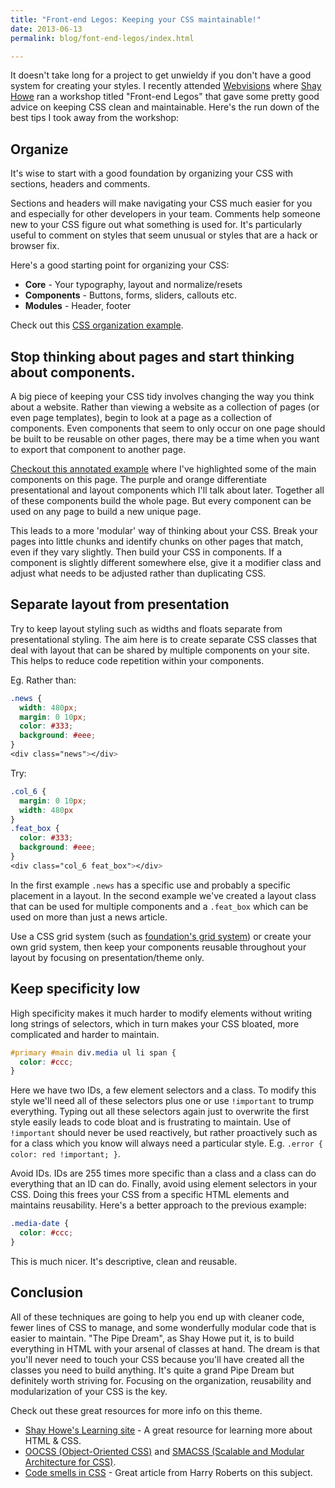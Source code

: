 ```yaml
---
title: "Front-end Legos: Keeping your CSS maintainable!"
date: 2013-06-13
permalink: blog/font-end-legos/index.html

---
```


It doesn't take long for a project to get unwieldy if you don't have a good system for creating your styles. I recently attended [Webvisions](http://webvisionsevent.com) where [Shay Howe](https://shayhowe.com) ran a workshop titled "Front-end Legos" that gave some pretty good advice on keeping CSS clean and maintainable. Here's the run down of the best tips I took away from the workshop:

<!-- excerpt -->

## Organize

It's wise to start with a good foundation by organizing your CSS with sections, headers and comments.

Sections and headers will make navigating your CSS much easier for you and especially for other developers in your team. Comments help someone new to your CSS figure out what something is used for. It's particularly useful to comment on styles that seem unusual or styles that are a hack or browser fix.

Here's a good starting point for organizing your CSS:

- **Core** - Your typography, layout and normalize/resets
- **Components** - Buttons, forms, sliders, callouts etc.
- **Modules** - Header, footer

Check out this [CSS organization example](https://gist.github.com/pietvanzoen/d2c1ca48248d5a3a38b0).

## Stop thinking about pages and start thinking about components.

A big piece of keeping your CSS tidy involves changing the way you think about a website. Rather than viewing a website as a collection of pages (or even page templates), begin to look at a page as a collection of components. Even components that seem to only occur on one page should be built to be reusable on other pages, there may be a time when you want to export that component to another page.

[Checkout this annotated example](http://cl.ly/PlxB) where I've highlighted some of the main components on this page. The purple and orange differentiate presentational and layout components which I'll talk about later. Together all of these components build the whole page. But every component can be used on any page to build a new unique page.

This leads to a more 'modular' way of thinking about your CSS. Break your pages into little chunks and identify chunks on other pages that match, even if they vary slightly. Then build your CSS in components. If a component is slightly different somewhere else, give it a modifier class and adjust what needs to be adjusted rather than duplicating CSS.

## Separate layout from presentation

Try to keep layout styling such as widths and floats separate from presentational styling. The aim here is to create separate CSS classes that deal with layout that can be shared by multiple components on your site. This helps to reduce code repetition within your components.

Eg. Rather than:

```css
.news {
  width: 480px;
  margin: 0 10px;
  color: #333;
  background: #eee;
}
<div class="news"></div>
```

Try:

```css
.col_6 {
  margin: 0 10px;
  width: 480px
}
.feat_box {
  color: #333;
  background: #eee;
}
<div class="col_6 feat_box"></div>
```

In the first example `.news` has a specific use and probably a specific placement in a layout. In the second example we've created a layout class that can be used for multiple components and a `.feat_box` which can be used on more than just a news article.

Use a CSS grid system (such as [foundation's grid system](http://foundation.zurb.com/grid.php)) or create your own grid system, then keep your components reusable throughout your layout by focusing on presentation/theme only.

## Keep specificity low

High specificity makes it much harder to modify elements without writing long strings of selectors, which in turn makes your CSS bloated, more complicated and harder to maintain.

```css
#primary #main div.media ul li span {
  color: #ccc;
}
```

Here we have two IDs, a few element selectors and a class. To modify this style we'll need all of these selectors plus one or use `!important` to trump everything. Typing out all these selectors again just to overwrite the first style easily leads to code bloat and is frustrating to maintain. Use of `!important` should never be used reactively, but rather proactively such as for a class which you know will always need a particular style. E.g. `.error { color: red !important; }`.

Avoid IDs. IDs are 255 times more specific than a class and a class can do everything that an ID can do. Finally, avoid using element selectors in your CSS. Doing this frees your CSS from a specific HTML elements and maintains reusability. Here's a better approach to the previous example:

```css
.media-date {
  color: #ccc;
}
```

This is much nicer. It's descriptive, clean and reusable.

## Conclusion

All of these techniques are going to help you end up with cleaner code, fewer lines of CSS to manage, and some wonderfully modular code that is easier to maintain. "The Pipe Dream", as Shay Howe put it, is to build everything in HTML with your arsenal of classes at hand. The dream is that you'll never need to touch your CSS because you'll have created all the classes you need to build anything. It's quite a grand Pipe Dream but definitely worth striving for. Focusing on the organization, reusability and modularization of your CSS is the key.

Check out these great resources for more info on this theme.

- [Shay Howe's Learning site](https://learn.shayhowe.com) - A great resource for learning more about HTML &amp; CSS.
- [OOCSS (Object-Oriented CSS)](http://oocss.org) and [SMACSS (Scalable and Modular Architecture for CSS)](http://smacss.com).
- [Code smells in CSS](https://csswizardry.com/2012/11/code-smells-in-css/) - Great article from Harry Roberts on this subject.
